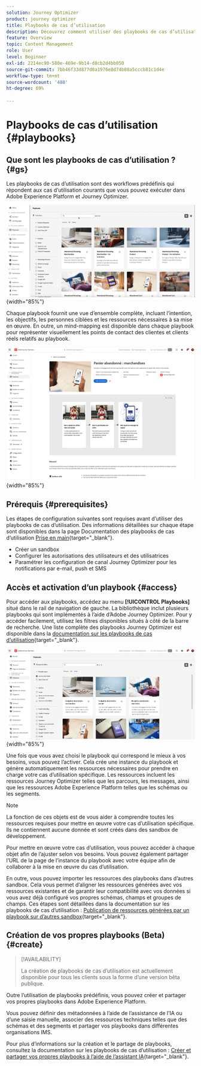 ```yaml
---
solution: Journey Optimizer
product: journey optimizer
title: Playbooks de cas d’utilisation
description: Découvrez comment utiliser des playbooks de cas d’utilisation Adobe Experience Platform avec Adobe Journey Optimizer.
feature: Overview
topic: Content Management
role: User
level: Beginner
exl-id: 2214ec90-580e-469e-9b14-d8cb2d4bb050
source-git-commit: 7bb46f33d877d0a1976e8d74b88a5cccb81c1d4e
workflow-type: tm+mt
source-wordcount: '488'
ht-degree: 69%

---
```


# Playbooks de cas d’utilisation {#playbooks}

## Que sont les playbooks de cas d’utilisation ? {#gs}

Les playbooks de cas d’utilisation sont des workflows prédéfinis qui répondent aux cas d’utilisation courants que vous pouvez exécuter dans Adobe Experience Platform et Journey Optimizer.

![Image animée représentant des playbooks de cas d’utilisation.](../rn/assets/do-not-localize/playbooks.gif){width="85%"}

Chaque playbook fournit une vue d’ensemble complète, incluant l’intention, les objectifs, les personnes ciblées et les ressources nécessaires à sa mise en œuvre. En outre, un mind-mapping est disponible dans chaque playbook pour représenter visuellement les points de contact des clientes et clients réels relatifs au playbook.

![Playbook de panier abandonné affiché dans la vue Découverte des playbooks.](assets/playbooks-detail.png){width="85%"}

## Prérequis {#prerequisites}

Les étapes de configuration suivantes sont requises avant d’utiliser des playbooks de cas d’utilisation. Des informations détaillées sur chaque étape sont disponibles dans la page Documentation des playbooks de cas d’utilisation [Prise en main](https://experienceleague.adobe.com/docs/experience-platform/use-case-playbooks/playbooks/get-started.html?lang=fr){target="_blank"}.

* Créer un sandbox
* Configurer les autorisations des utilisateurs et des utilisatrices
* Paramétrer les configuration de canal Journey Optimizer pour les notifications par e-mail, push et SMS

## Accès et activation d’un playbook {#access}

Pour accéder aux playbooks, accédez au menu **[!UICONTROL Playbooks]** situé dans le rail de navigation de gauche. La bibliothèque inclut plusieurs playbooks qui sont implémentés à l’aide d’Adobe Journey Optimizer. Pour y accéder facilement, utilisez les filtres disponibles situés à côté de la barre de recherche. Une liste complète des playbooks Journey Optimizer est disponible dans la [documentation sur les playbooks de cas d’utilisation](https://experienceleague.adobe.com/docs/experience-platform/use-case-playbooks/playbooks/playbooks-list.html?lang=fr){target="_blank"}.

![Liste des playbooks avec le volet des filtres ouvert](assets/playbooks-filter.png){width="85%"}

Une fois que vous avez choisi le playbook qui correspond le mieux à vos besoins, vous pouvez l’activer. Cela crée une instance du playbook et génère automatiquement les ressources nécessaires pour prendre en charge votre cas d’utilisation spécifique. Les ressources incluent les ressources Journey Optimizer telles que les parcours, les messages, ainsi que les ressources Adobe Experience Platform telles que les schémas ou les segments.

>[!NOTE]
>
>La fonction de ces objets est de vous aider à comprendre toutes les ressources requises pour mettre en œuvre votre cas d’utilisation spécifique. Ils ne contiennent aucune donnée et sont créés dans des sandbox de développement.

Pour mettre en œuvre votre cas d’utilisation, vous pouvez accéder à chaque objet afin de l’ajuster selon vos besoins. Vous pouvez également partager l’URL de la page de l’instance du playbook avec votre équipe afin de collaborer à la mise en œuvre du cas d’utilisation.

En outre, vous pouvez importer les ressources des playbooks dans d’autres sandbox. Cela vous permet d’aligner les ressources générées avec vos ressources existantes et de garantir leur compatibilité avec vos données si vous avez déjà configuré vos propres schémas, champs et groupes de champs. Ces étapes sont détaillées dans la documentation sur les playbooks de cas d’utilisation : [Publication de ressources générées par un playbook sur d’autres sandbox](https://experienceleague.adobe.com/docs/experience-platform/use-case-playbooks/playbooks/data-awareness.html?lang=fr){target="_blank"}.

## Création de vos propres playbooks (Beta) {#create}

>[!AVAILABILITY]
>
>La création de playbooks de cas d’utilisation est actuellement disponible pour tous les clients sous la forme d’une version bêta publique.

Outre l’utilisation de playbooks prédéfinis, vous pouvez créer et partager vos propres playbooks dans Adobe Experience Platform.

Vous pouvez définir des métadonnées à l’aide de l’assistance de l’IA ou d’une saisie manuelle, associer des ressources techniques telles que des schémas et des segments et partager vos playbooks dans différentes organisations IMS.

Pour plus d’informations sur la création et le partage de playbooks, consultez la documentation sur les playbooks de cas d’utilisation : [Créer et partager vos propres playbooks à l’aide de l’assistant IA](https://experienceleague.adobe.com/docs/experience-platform/use-case-playbooks/playbooks/author.html?lang=fr#sharing-playbooks-sandboxes){target="_blank"}.
